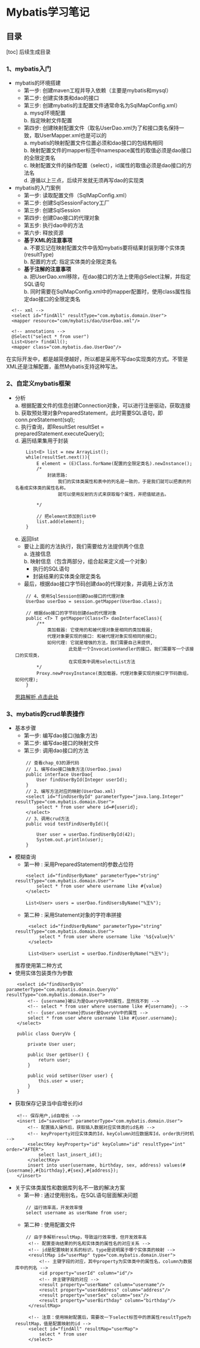 # Mybatis学习笔记   
## 目录   

[toc] 后续生成目录

### 1、mybatis入门  
  + mybatis的环境搭建   
    - 第一步: 创建maven工程并导入依赖（主要是mybatis和mysql）  
    - 第二步: 创建实体类和dao的接口  
    - 第三步: 创建mybatis的主配置文件通常命名为SqlMapConfig.xml）    
    a. mysql环境配置   
    b. 指定映射文件配置  
    - 第四步: 创建映射配置文件（取名UserDao.xml为了和接口类名保持一致，取UserMapper.xml也是可以的   
    a. mybatis的映射配置文件位置必须和dao接口的包结构相同  
    b. 映射配置文件的mapper标签中namespace属性的取值必须是dao接口的全限定类名  
    c. 映射配置文件的操作配置（select），id属性的取值必须是dao接口的方法名  
    d. 遵循以上三点，后续开发就无须再写dao的实现类  
  + mybatis的入门案例  
    - 第一步: 读取配置文件（SqlMapConfig.xml）  
    - 第二步: 创建SqlSessionFactory工厂  
    - 第三步: 创建SqlSession  
    - 第四步: 创建Dao接口的代理对象  
    - 第五步: 执行dao中的方法  
    - 第六步: 释放资源  
    - **基于XML的注意事项**  
      a. 不要忘记在映射配置文件中告知mybatis要将结果封装到哪个实体类(resultType)  
      b. 配置的方式: 指定实体类的全限定类名  
    - **基于注解的注意事项**  
      a. 把UserDao.xml移除，在dao接口的方法上使用@Select注解，并指定SQL语句  
      b. 同时需要在SqlMapConfig.xml中的mapper配置时，使用class属性指定dao接口的全限定类名  
  ```
    <!-- xml -->
    <select id="findAll" resultType="com.mybatis.domain.User">  
    <mapper resource="com/mybatis/dao/UserDao.xml"/> 
    
    <!-- annotations -->
    @Select("select * from user")
    List<User> findAll();
    <mapper class="com.mybatis.dao.UserDao"/>
  ```
  在实际开发中，都是越简便越好，所以都是采用不写dao实现类的方式。不管是XML还是注解配置，虽然Mybatis支持这种写法。
  
### 2、自定义mybatis框架  
  + 分析  
    a. 根据配置文件的信息创建Connection对象，可以进行注册驱动，获取连接  
    b. 获取预处理对象PreparedStatement，此时需要SQL语句，即conn.preStatement(sql);  
    c. 执行查询，即ResultSet resultSet = preparedStatement.executeQuery();  
    d. 遍历结果集用于封装  
    ```
        List<E> list = new ArrayList();
        while(resultSet.next()){
            E element = (E)Class.forName(配置的全限定类名).newInstance();
            /*
                封装思路:
                    我们的实体类属性和表中的列名是一致的，于是我们就可以把表的列名看成实体类的属性名称。
                    就可以使用反射的方式来获取每个属性，并把值赋进去。
                    
            */
            
            // 把element添加到list中
            list.add(element);
        }
    ```  
    e. 返回list 
    - 要让上面的方法执行，我们需要给方法提供两个信息  
      a. 连接信息  
      b. 映射信息（包含两部分，组合起来定义成一个对象）  
        + 执行的SQL语句  
        + 封装结果的实体类全限定类名  
    - 最后，根据dao接口字节码创建dao的代理对象，并调用上诉方法  
    ```
        // 4、使用SqlSession创建Dao接口的代理对象  
        UserDao userDao = session.getMapper(UserDao.class);
        
        // 根据dao接口的字节码创建dao的代理对象  
        public <T> T getMapper(Class<T> daoInterfaceClass){
            /**
                类加载器: 它使用的和被代理对象是相同的类加载器;
                代理对象要实现的接口: 和被代理对象实现相同的接口;  
                如何代理: 它就是增强的方法，我们需要自己来提供,
                        此处是一个InvocationHandler的接口，我们需要写一个该接口的实现类，
                        在实现类中调用selectList方法
            */
            Proxy.newProxyInstance(类加载器，代理对象要实现的接口字节码数组，如何代理);
        }
    ```
    [思路解析,点击此处](https://www.cnblogs.com/622-yzl/p/11003636.html)  
    
### 3、mybatis的crud单表操作  
  + 基本步骤  
    - 第一步: 编写dao接口(抽象方法)  
    - 第二步: 编写dao接口的映射文件  
    - 第三步: 调用dao接口的方法  
    ```
        // 查看chap_03的源代码
        // 1、编写dao接口抽象方法(UserDao.java)  
        public interface UserDao{
            User findUserById(Integer userId);
        }
        // 2、编写方法对应的映射(UserDao.xml)
        <select id="findUserById" parameterType="java.lang.Integer" resultType="com.mybatis.domain.User">
            select * from user where id=#{userid};
        </select>
        // 3、调用crud方法
        public void testFindUserById(){
    
            User user = userDao.findUserById(42);
            System.out.println(user);
        }   
    ```  
  + 模糊查询    
    - 第一种 : 采用PreparedStatement的参数占位符  
    ``` 
        <select id="findUserByName" parameterType="string" resultType="com.mybatis.domain.User">
            select * from user where username like #{value}
        </select>
    ```
    ```
        List<User> users = userDao.findUsersByName("%王%");       
    ```  
    - 第二种 : 采用Statement对象的字符串拼接  
    ```
         <select id="findUserByName" parameterType="string" resultType="com.mybatis.domain.User">
             select * from user where username like '%${value}%'
         </select>
    ```
    ```
         List<User> userList = userDao.findUserByName("%王%");
    ```
    推荐使用第二种方式  
  + 使用实体包装类作为参数   
  ```
      <select id="findUserByVo" parameterType="com.mybatis.domain.QueryVo" resultType="com.mybatis.domain.User">
          <!-- {username}被认为是QueryVo中的属性，显然找不到 -->
          <!-- select * from user where username like #{username}; -->
          <!-- {user.username}的user是QueryVo中的属性 -->
          select * from user where username like #{user.username};
      </select>  
  ```  
  ```
      public class QueryVo {
      
          private User user;
      
          public User getUser() {
              return user;
          }
      
          public void setUser(User user) {
              this.user = user;
          }
      }
  ```  
  + 获取保存记录当中自增长的id  
  ```
      <!-- 保存用户,id自增长 -->
      <insert id="saveUser" parameterType="com.mybatis.domain.User">
          <!-- 配置插入操作后，获取插入数据对应实体类的id名称 -->
          <!-- keyProperty对应实体类的Id，keyColumn对应数据库Id，order执行时机 -->
          <selectKey keyProperty="id" keyColumn="id" resultType="int" order="AFTER">
              select last_insert_id();
          </selectKey>
          insert into user(username, birthday, sex, address) values(#{username},#{birthday},#{sex},#{address});
      </insert>
  ```
  + 关于实体类属性和数据库列名不一致的解决方案  
    - 第一种 : 通过使用别名，在SQL语句层面解决问题  
    ```
        // 运行效率高，开发效率慢
        select username as userName from user;
    ```  
    - 第二种 : 使用配置文件  
    ```
        // 由于多解析resultMap，导致运行效率慢，但开发效率高  
         <!-- 配置查询结果的列名和实体类的属性名的对应关系 -->
         <!-- id是配置映射关系的标识，type是说明属于哪个实体类的映射 -->
         <resultMap id="userMap" type="com.mybatis.domain.User">
             <!-- 主键字段的对应，其中property为实体类中的属性名，column为数据库中的列名 -->
             <id property="userId" column="id"/>
             <!-- 非主键字段的对应 -->
             <result property="userName" column="username"/>
             <result property="userAddress" column="address"/>
             <result property="userSex" column="sex"/>
             <result property="userBirthday" column="birthday"/>
         </resultMap>
         
         <!-- 注意：使用映射配置后，需要改一下select标签中的原属性resultType为resultMap，值是配置映射的id -->
         <select id="findAll" resultMap="userMap">
             select * from user
         </select>
    ```  
    
